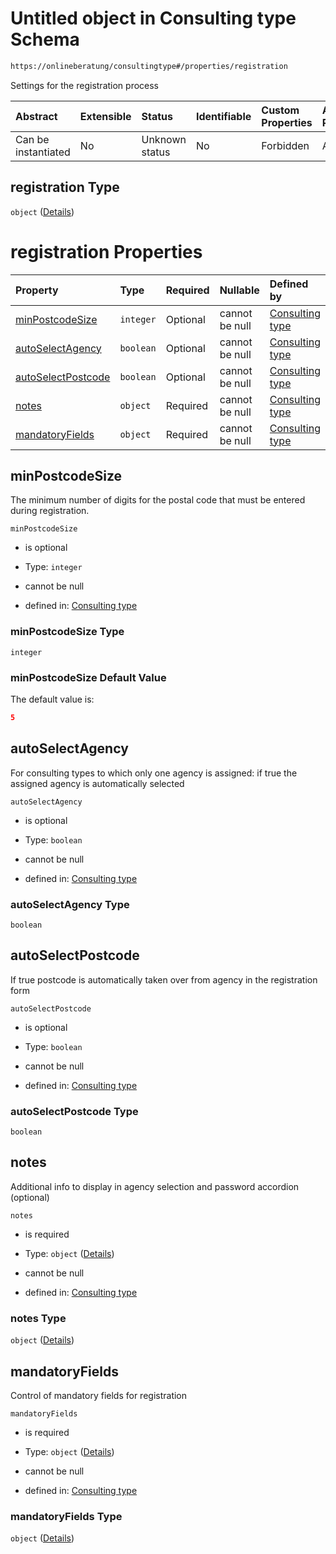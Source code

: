 # Untitled object in Consulting type Schema

```txt
https://onlineberatung/consultingtype#/properties/registration
```

Settings for the registration process

| Abstract            | Extensible | Status         | Identifiable | Custom Properties | Additional Properties | Access Restrictions | Defined In                                                           |
| :------------------ | :--------- | :------------- | :----------- | :---------------- | :-------------------- | :------------------ | :------------------------------------------------------------------- |
| Can be instantiated | No         | Unknown status | No           | Forbidden         | Allowed               | none                | [consulting-type.json*](consulting-type.json "open original schema") |

## registration Type

`object` ([Details](consulting-type-properties-registration.md))

# registration Properties

| Property                                  | Type      | Required | Nullable       | Defined by                                                                                                                                                                                 |
| :---------------------------------------- | :-------- | :------- | :------------- | :----------------------------------------------------------------------------------------------------------------------------------------------------------------------------------------- |
| [minPostcodeSize](#minpostcodesize)       | `integer` | Optional | cannot be null | [Consulting type](consulting-type-properties-registration-properties-minpostcodesize.md "https://onlineberatung/consultingtype#/properties/registration/properties/minPostcodeSize")       |
| [autoSelectAgency](#autoselectagency)     | `boolean` | Optional | cannot be null | [Consulting type](consulting-type-properties-registration-properties-autoselectagency.md "https://onlineberatung/consultingtype#/properties/registration/properties/autoSelectAgency")     |
| [autoSelectPostcode](#autoselectpostcode) | `boolean` | Optional | cannot be null | [Consulting type](consulting-type-properties-registration-properties-autoselectpostcode.md "https://onlineberatung/consultingtype#/properties/registration/properties/autoSelectPostcode") |
| [notes](#notes)                           | `object`  | Required | cannot be null | [Consulting type](consulting-type-properties-registration-properties-notes.md "https://onlineberatung/consultingtype#/properties/registration/properties/notes")                           |
| [mandatoryFields](#mandatoryfields)       | `object`  | Required | cannot be null | [Consulting type](consulting-type-properties-registration-properties-mandatoryfields.md "https://onlineberatung/consultingtype#/properties/registration/properties/mandatoryFields")       |

## minPostcodeSize

The minimum number of digits for the postal code that must be entered during registration.

`minPostcodeSize`

*   is optional

*   Type: `integer`

*   cannot be null

*   defined in: [Consulting type](consulting-type-properties-registration-properties-minpostcodesize.md "https://onlineberatung/consultingtype#/properties/registration/properties/minPostcodeSize")

### minPostcodeSize Type

`integer`

### minPostcodeSize Default Value

The default value is:

```json
5
```

## autoSelectAgency

For consulting types to which only one agency is assigned: if true the assigned agency is automatically selected

`autoSelectAgency`

*   is optional

*   Type: `boolean`

*   cannot be null

*   defined in: [Consulting type](consulting-type-properties-registration-properties-autoselectagency.md "https://onlineberatung/consultingtype#/properties/registration/properties/autoSelectAgency")

### autoSelectAgency Type

`boolean`

## autoSelectPostcode

If true postcode is automatically taken over from agency in the registration form

`autoSelectPostcode`

*   is optional

*   Type: `boolean`

*   cannot be null

*   defined in: [Consulting type](consulting-type-properties-registration-properties-autoselectpostcode.md "https://onlineberatung/consultingtype#/properties/registration/properties/autoSelectPostcode")

### autoSelectPostcode Type

`boolean`

## notes

Additional info to display in agency selection and password accordion (optional)

`notes`

*   is required

*   Type: `object` ([Details](consulting-type-properties-registration-properties-notes.md))

*   cannot be null

*   defined in: [Consulting type](consulting-type-properties-registration-properties-notes.md "https://onlineberatung/consultingtype#/properties/registration/properties/notes")

### notes Type

`object` ([Details](consulting-type-properties-registration-properties-notes.md))

## mandatoryFields

Control of mandatory fields for registration

`mandatoryFields`

*   is required

*   Type: `object` ([Details](consulting-type-properties-registration-properties-mandatoryfields.md))

*   cannot be null

*   defined in: [Consulting type](consulting-type-properties-registration-properties-mandatoryfields.md "https://onlineberatung/consultingtype#/properties/registration/properties/mandatoryFields")

### mandatoryFields Type

`object` ([Details](consulting-type-properties-registration-properties-mandatoryfields.md))
